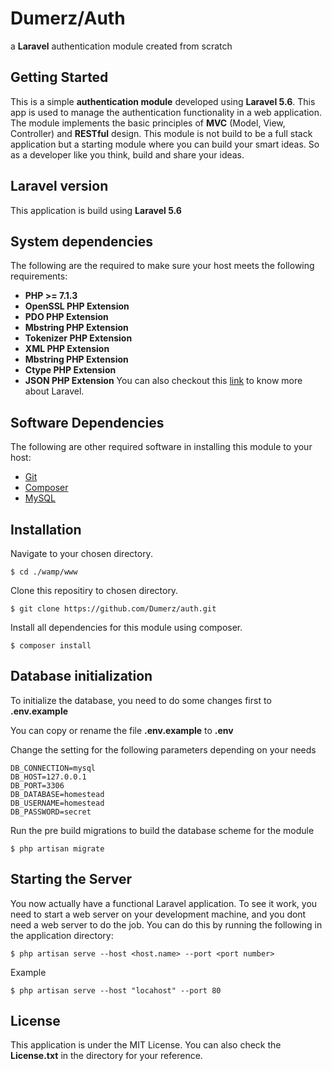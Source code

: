 
# Dumerz/Auth

a **Laravel** authentication module created from scratch

## Getting Started

This is a simple **authentication module** developed using **Laravel 5.6**. This app is used to manage the authentication functionality in a web application. The module implements the basic principles of **MVC** (Model, View, Controller) and **RESTful** design. This module is not build to be a full stack application but a starting module where you can build your smart ideas. So as a developer like you think, build and share your ideas. 

## Laravel version

This application is build using **Laravel 5.6**

## System dependencies
The following are the required to make sure your host meets the following requirements:

* **PHP >= 7.1.3**
* **OpenSSL PHP Extension**
* **PDO PHP Extension**
* **Mbstring PHP Extension**
* **Tokenizer PHP Extension**
* **XML PHP Extension**
* **Mbstring PHP Extension**
* **Ctype PHP Extension**
* **JSON PHP Extension**
You can also checkout this [link](https://laravel.com/docs/5.6) to know more about Laravel.

## Software Dependencies
The following are other required software in installing this module to your host:

 - [Git](https://git-scm.com/)
 - [Composer](https://getcomposer.org/)
 - [MySQL](https://www.mysql.com/)

## Installation

Navigate to your chosen directory.

    $ cd ./wamp/www

Clone this repositiry to chosen directory.

    $ git clone https://github.com/Dumerz/auth.git
    
Install all dependencies for this module using composer.

    $ composer install


## Database initialization

To initialize the database, you need to do some changes first to **.env.example**

You can copy or rename the file **.env.example** to **.env**

Change the setting for the following parameters depending on your needs

    DB_CONNECTION=mysql
    DB_HOST=127.0.0.1
    DB_PORT=3306
    DB_DATABASE=homestead
    DB_USERNAME=homestead
    DB_PASSWORD=secret

Run the pre build migrations to build the database scheme for the module

    $ php artisan migrate

## Starting the Server

You now actually have a functional Laravel application. To see it work, you need to start a web server on your development machine, and you dont need a web server to do the job. You can do this by running the following in the application directory:

	$ php artisan serve --host <host.name> --port <port number>

Example

	$ php artisan serve --host "locahost" --port 80

## License

This application is under the MIT License.
You can also check the **License.txt** in the directory for your reference.